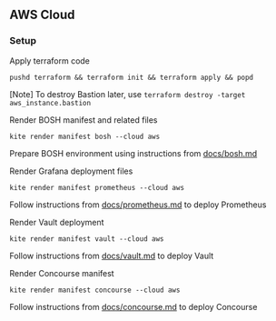## AWS Cloud

### Setup

Apply terraform code
```
pushd terraform && terraform init && terraform apply && popd
```

[Note]
To destroy Bastion later, use `terraform destroy -target aws_instance.bastion`

Render BOSH manifest and related files
```
kite render manifest bosh --cloud aws
```

Prepare BOSH environment using instructions from [docs/bosh.md](docs/bosh.md)

Render Grafana deployment files
```
kite render manifest prometheus --cloud aws
```

Follow instructions from [docs/prometheus.md](docs/prometheus.md) to deploy Prometheus

Render Vault deployment
```
kite render manifest vault --cloud aws
```

Follow instructions from [docs/vault.md](docs/vault.md) to deploy Vault

Render Concourse manifest
```
kite render manifest concourse --cloud aws
```

Follow instructions from [docs/concourse.md](docs/concourse.md) to deploy Concourse
